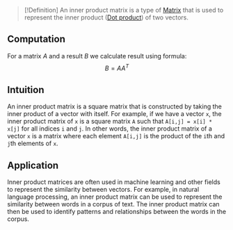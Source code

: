 > [!Definition]
> An inner product matrix is a type of [Matrix](Matrix.md) that is used to represent the inner product ([Dot product](Dot%20product.md)) of two vectors. 

## Computation
For a matrix $A$ and a result $B$ we calculate result using formula:
$$B=A{A}^T$$

## Intuition
An inner product matrix is a square matrix that is constructed by taking the inner product of a vector with itself. For example, if we have a vector `x`, the inner product matrix of `x` is a square matrix `A` such that `A[i,j] = x[i] * x[j]` for all indices `i` and `j`. In other words, the inner product matrix of a vector `x` is a matrix where each element `A[i,j]` is the product of the `i`th and `j`th elements of `x`.

## Application
Inner product matrices are often used in machine learning and other fields to represent the similarity between vectors. For example, in natural language processing, an inner product matrix can be used to represent the similarity between words in a corpus of text. The inner product matrix can then be used to identify patterns and relationships between the words in the corpus.